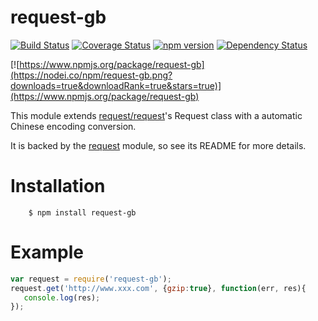 request-gb
======
[![Build Status](https://travis-ci.org/rockdragon/request-gb.svg?branche=master)](https://travis-ci.org/rockdragon/request-gb) [![Coverage Status](https://coveralls.io/repos/rockdragon/request-gb/badge.png?branche=master)](https://coveralls.io/r/rockdragon/request-gb) [![npm version](https://badge.fury.io/js/request-gb.svg?branche=master)](http://badge.fury.io/js/request-gb) [![Dependency Status](https://david-dm.org/rockdragon/request-gb.svg?branche=master)](https://david-dm.org/rockdragon/request-gb)

[![https://www.npmjs.org/package/request-gb](https://nodei.co/npm/request-gb.png?downloads=true&downloadRank=true&stars=true)](https://www.npmjs.org/package/request-gb)

This module extends [request/request](https://github.com/request/request)'s Request class with a automatic Chinese encoding conversion.

It is backed by the [request](https://github.com/request/request) module, so see its README for more details.

Installation
======
```
	$ npm install request-gb
```

Example
======

```javascript
var request = require('request-gb');
request.get('http://www.xxx.com', {gzip:true}, function(err, res){
   console.log(res);
});
```